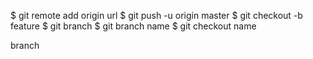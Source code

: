 $ git remote add origin url
$ git push -u origin master
$ git checkout -b feature
$ git branch
$ git branch name
$ git checkout name

branch
